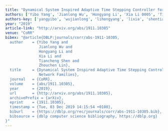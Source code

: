 ```yaml
---
title: "Dynamical System Inspired Adaptive Time Stepping Controller for Residual Network Families"
authors: ['Yibo Yang', 'Jianlong Wu', 'Hongyang Li', 'Xia Li 0005', 'Tiancheng Shen', 'Zhouchen Lin']
authors-key: ['yangyibo', 'wujianlong', 'lihongyang', 'lixia', 'shentiancheng', 'linzhouchen']
year: "2019"
article-link: "http://arxiv.org/abs/1911.10305"
venue: "CoRR"
bibex: "@article{DBLP:journals/corr/abs-1911-10305,
  author    = {Yibo Yang and
               Jianlong Wu and
               Hongyang Li and
               Xia Li and
               Tiancheng Shen and
               Zhouchen Lin},
  title     = {Dynamical System Inspired Adaptive Time Stepping Controller for Residual
               Network Families},
  journal   = {CoRR},
  volume    = {abs/1911.10305},
  year      = {2019},
  url       = {http://arxiv.org/abs/1911.10305},
  archivePrefix = {arXiv},
  eprint    = {1911.10305},
  timestamp = {Tue, 03 Dec 2019 14:15:54 +0100},
  biburl    = {https://dblp.org/rec/journals/corr/abs-1911-10305.bib},
  bibsource = {dblp computer science bibliography, https://dblp.org}
}"
---
```

